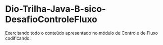 # Dio-Trilha-Java-B-sico-DesafioControleFluxo
Exercitando todo o conteúdo apresentado no módulo de Controle de Fluxo codificando.
